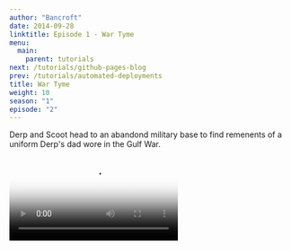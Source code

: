 ```yaml
---
author: "Bancroft"
date: 2014-09-28
linktitle: Episode 1 - War Tyme
menu:
  main:
    parent: tutorials
next: /tutorials/github-pages-blog
prev: /tutorials/automated-deployments
title: War Tyme
weight: 10
season: "1"
episode: "2"
---
```


Derp and Scoot head to an abandond military base to find remenents of a uniform Derp's dad wore in the Gulf War. 


<video src="https://s3.us-east-2.amazonaws.com/bancroftshow/season-1/episode-1/crypto-visionary.mp4" controls poster="https://s3.us-east-2.amazonaws.com/bancroftshow/season-1/episode-1/poster.jpg">
<a href="https://s3.us-east-2.amazonaws.com/bancroftshow/season-1/episode-1/crypto-visionary.mp4">Download Episode</a>
</video>
